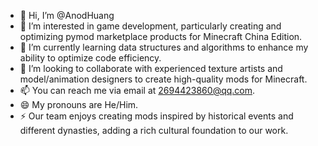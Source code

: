 - 👋 Hi, I’m @AnodHuang
- 👀 I’m interested in game development, particularly creating and optimizing pymod marketplace products for Minecraft China Edition.
- 🌱 I’m currently learning data structures and algorithms to enhance my ability to optimize code efficiency.
- 💞️ I’m looking to collaborate with experienced texture artists and model/animation designers to create high-quality mods for Minecraft.
- 📫 You can reach me via email at 2694423860@qq.com.
- 😄 My pronouns are He/Him.
- ⚡ Our team enjoys creating mods inspired by historical events and different dynasties, adding a rich cultural foundation to our work.

<!---
AnodHuang/AnodHuang is a ✨ special ✨ repository because its `README.md` (this file) appears on your GitHub profile.
You can click the Preview link to take a look at your changes.
--->
